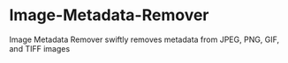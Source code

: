 # Image-Metadata-Remover
Image Metadata Remover swiftly removes metadata from JPEG, PNG, GIF, and TIFF images
